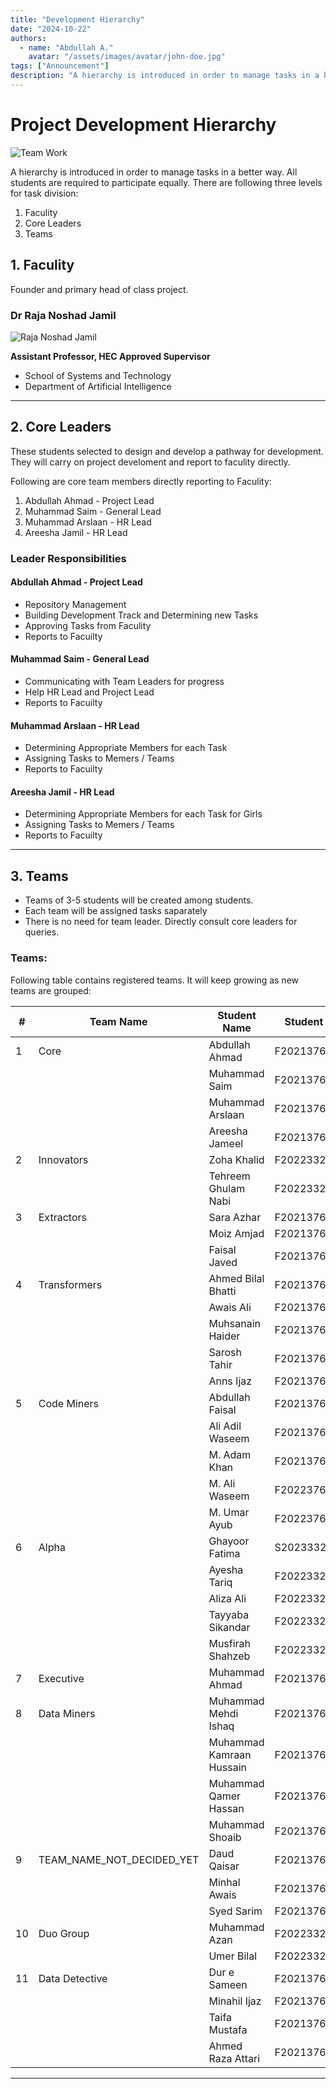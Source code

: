 ```yaml
---
title: "Development Hierarchy"
date: "2024-10-22"
authors:
  - name: "Abdullah A."
    avatar: "/assets/images/avatar/john-doe.jpg"
tags: ["Announcement"]
description: "A hierarchy is introduced in order to manage tasks in a better way. Take a look at details."
---
```


# Project Development Hierarchy

![Team Work](/uploads/img/dp/team-work.jpg)

A hierarchy is introduced in order to manage tasks in a better way. All students are required to participate equally.
There are following three levels for task division:

1. Faculity
2. Core Leaders
3. Teams

## 1. Faculity

Founder and primary head of class project.

### Dr Raja Noshad Jamil

![Raja Noshad Jamil](/uploads/img/dp/raja-noshad-jamil.jpg)

**Assistant Professor, HEC Approved Supervisor**

- School of Systems and Technology
- Department of Artificial Intelligence

***

## 2. Core Leaders

These students selected to design and develop a pathway for development.
They will carry on project develoment and report to faculity directly.

Following are core team members directly reporting to Faculity:

1. Abdullah Ahmad - Project Lead
2. Muhammad Saim - General Lead
3. Muhammad Arslaan - HR Lead
4. Areesha Jamil - HR Lead

### Leader Responsibilities

#### Abdullah Ahmad - Project Lead
- Repository Management
- Building Development Track and Determining new Tasks
- Approving Tasks from Faculity
- Reports to Facuilty

#### Muhammad Saim - General Lead
- Communicating with Team Leaders for progress
- Help HR Lead and Project Lead
- Reports to Facuilty

#### Muhammad Arslaan - HR Lead
- Determining Appropriate Members for each Task
- Assigning Tasks to Memers / Teams
- Reports to Facuilty

#### Areesha Jamil - HR Lead
- Determining Appropriate Members for each Task for Girls
- Assigning Tasks to Memers / Teams
- Reports to Facuilty

***

## 3. Teams

- Teams of 3-5 students will be created among students.
- Each team will be assigned tasks saparately
- There is no need for team leader. Directly consult core leaders for queries.


### Teams:

Following table contains registered teams. It will keep growing as new teams are grouped:

<table>
<thead>
<tr>
<th>#</th>
<th>Team Name</th>
<th>Student Name</th>
<th>Student ID</th>
</tr>
</thead>
<tbody>
<!-- Team 1 -->
<tr>
<td>1</td>
<td>Core</td>
<td>Abdullah Ahmad</td>
<td>F2021376022</td>
</tr>
<tr>
<td></td>
<td></td>
<td>Muhammad Saim</td>
<td>F2021376043</td>
</tr>
<tr>
<td></td>
<td></td>
<td>Muhammad Arslaan</td>
<td>F2021376045</td>
</tr>
<tr>
<td></td>
<td></td>
<td>Areesha Jameel</td>
<td>F2021376108</td>
</tr>

<!-- Team 2 -->
<tr>
<td>2</td>
<td>Innovators</td>
<td>Zoha Khalid</td>
<td>F2022332007</td>
</tr>
<tr>
<td></td>
<td></td>
<td>Tehreem Ghulam Nabi</td>
<td>F2022332020</td>
</tr>

<!-- Team 3 -->
<tr>
<td>3</td>
<td>Extractors</td>
<td>Sara Azhar</td>
<td>F2021376085</td>
</tr>
<tr>
<td></td>
<td></td>
<td>Moiz Amjad</td>
<td>F2021376084</td>
</tr>
<tr>
<td></td>
<td></td>
<td>Faisal Javed</td>
<td>F2021376059</td>
</tr>

<!-- Team 4 -->
<tr>
<td>4</td>
<td>Transformers</td>
<td>Ahmed Bilal Bhatti</td>
<td>F2021376088</td>
</tr>
<tr>
<td></td>
<td></td>
<td>Awais Ali</td>
<td>F2021376035</td>
</tr>
<tr>
<td></td>
<td></td>
<td>Muhsanain Haider</td>
<td>F2021376094</td>
</tr>
<tr>
<td></td>
<td></td>
<td>Sarosh Tahir</td>
<td>F20213760__</td>
</tr>
<tr>
<td></td>
<td></td>
<td>Anns Ijaz</td>
<td>F20213760__</td>
</tr>

<!-- Team 5 -->
<tr>
<td>5</td>
<td>Code Miners</td>
<td>Abdullah Faisal</td>
<td>F2021376111</td>
</tr>
<tr>
<td></td>
<td></td>
<td>Ali Adil Waseem</td>
<td>F2021376026</td>
</tr>
<tr>
<td></td>
<td></td>
<td>M. Adam Khan</td>
<td>F2021376048</td>
</tr>
<tr>
<td></td>
<td></td>
<td>M. Ali Waseem</td>
<td>F2022376029</td>
</tr>
<tr>
<td></td>
<td></td>
<td>M. Umar Ayub</td>
<td>F2022376062</td>
</tr>

<!-- Team 6 -->
<tr>
<td>6</td>
<td>Alpha</td>
<td>Ghayoor Fatima</td>
<td>S2023332029</td>
</tr>
<tr>
<td></td>
<td></td>
<td>Ayesha Tariq</td>
<td>F2022332073</td>
</tr>
<tr>
<td></td>
<td></td>
<td>Aliza Ali</td>
<td>F2022332030</td>
</tr>
<tr>
<td></td>
<td></td>
<td>Tayyaba Sikandar</td>
<td>F2022332012</td>
</tr>
<tr>
<td></td>
<td></td>
<td>Musfirah Shahzeb</td>
<td>F2022332022</td>
</tr>

<!-- Team 7 -->
<tr>
<td>7</td>
<td>Executive</td>
<td>Muhammad Ahmad</td>
<td>F2021376015</td>
</tr>

<!-- Team 8 -->
<tr>
<td>8</td>
<td>Data Miners</td>
<td>Muhammad Mehdi Ishaq</td>
<td>F2021376060</td>
</tr>
<tr>
<td></td>
<td></td>
<td>Muhammad Kamraan Hussain</td>
<td>F2021376097</td>
</tr>
<tr>
<td></td>
<td></td>
<td>Muhammad Qamer Hassan</td>
<td>F2021376057</td>
</tr>
<tr>
<td></td>
<td></td>
<td>Muhammad Shoaib</td>
<td>F2021376040</td>
</tr>

<!-- Team 9 -->
<tr>
<td>9</td>
<td>TEAM_NAME_NOT_DECIDED_YET</td>
<td>Daud Qaisar</td>
<td>F2021376068</td>
</tr>
<tr>
<td></td>
<td></td>
<td>Minhal Awais</td>
<td>F2021376059</td>
</tr>
<tr>
<td></td>
<td></td>
<td>Syed Sarim</td>
<td>F2021376058</td>
</tr>

<!-- Team 10 -->
<tr>
<td>10</td>
<td>Duo Group</td>
<td>Muhammad Azan</td>
<td>F2022332004</td>
</tr>
<tr>
<td></td>
<td></td>
<td>Umer Bilal</td>
<td>F2022332049</td>
</tr>

<!-- Team 11 -->
<tr>
<td>11</td>
<td>Data Detective</td>
<td>Dur e Sameen</td>
<td>F2021376121</td>
</tr>
<tr>
<td></td>
<td></td>
<td>Minahil Ijaz</td>
<td>F2021376109</td>
</tr>
<tr>
<td></td>
<td></td>
<td>Taifa Mustafa</td>
<td>F2021376113</td>
</tr>
<tr>
<td></td>
<td></td>
<td>Ahmed Raza Attari</td>
<td>F2021376017</td>
</tr>
</tbody>
</table>

***